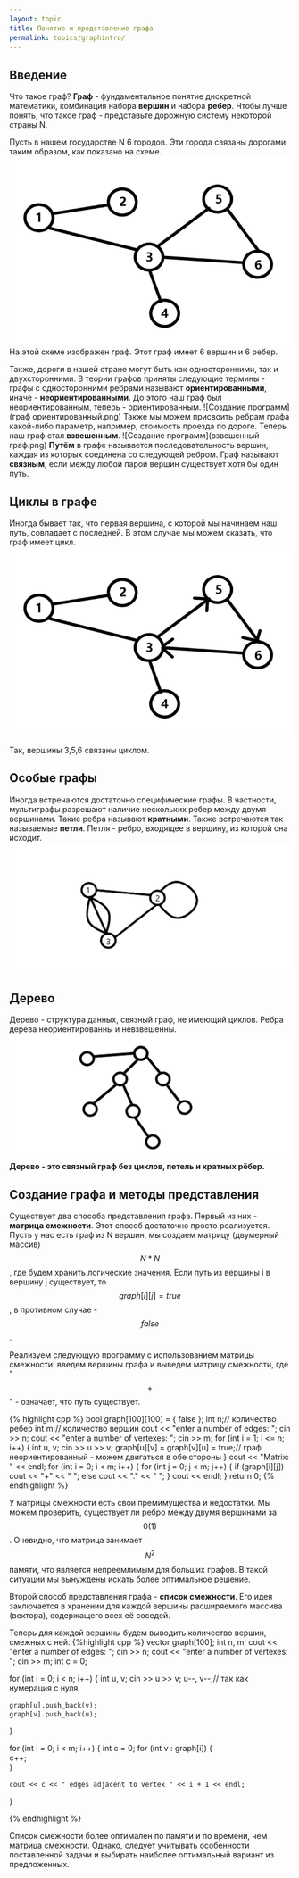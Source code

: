 ```yaml
---
layout: topic
title: Понятие и представление графа
permalink: topics/graphintro/
---
```

## Введение
Что такое граф? **Граф** - фундаментальное понятие дискретной математики, комбинация набора **вершин** и набора **ребер**. Чтобы лучше понять, что такое граф - представьте дорожную систему некоторой страны N.

Пусть в нашем государстве N 6 городов. Эти города связаны дорогами таким образом, как показано на схеме.
![Создание программ](графы.png)
На этой схеме изображен граф. Этот граф имеет 6 вершин и 6 ребер.

Также, дороги в нашей стране могут быть как односторонними, так и двухсторонними. В теории графов приняты следующие термины - графы с односторонними ребрами называют **ориентированными**, иначе - **неориентированными**. До этого наш граф был неориентированным, теперь - ориентированным.
![Создание программ](граф ориентированный.png)
Также мы можем присвоить ребрам графа какой-либо параметр, например, стоимость проезда по дороге. Теперь наш граф стал **взвешенным**.
![Создание программ](взвешенный граф.png)
**Путём** в графе называется последовательность вершин, каждая из которых соединена со следующей ребром. 
Граф  называют **связным**, если между любой парой вершин существует хотя бы один путь.

## Циклы в графе
Иногда бывает так, что первая вершина, с которой мы начинаем наш путь, совпадает с последней. В этом случае мы можем сказать, что граф имеет цикл.
![Создание программ](цикл.png)

Так, вершины 3,5,6 связаны циклом.
## Особые графы
Иногда встречаются достаточно специфические графы. В частности, мультиграфы разрешают наличие нескольких ребер между двумя вершинами. Такие ребра называют **кратными**. Также встречаются так называемые **петли**. Петля - ребро, входящее в вершину, из которой она исходит.
![Создание программ](мультиграф.png)

## Дерево
Дерево - структура данных, связный граф, не имеющий  циклов. Ребра дерева неориентированны и невзвешенны.
![Создание программ](дерево.png)
**Дерево - это связный граф без циклов, петель и кратных рёбер.**

## Создание графа и методы представления
Существует два способа представления графа. Первый из них - **матрица смежности**. Этот способ достаточно просто реализуется. Пусть у нас есть граф из N вершин, мы создаем матрицу (двумерный массив) $$N * N$$, где будем хранить логические значения. Если путь из вершины i в вершину j существует, то $$graph[i][j] = true$$, в противном случае - $$false$$.

Реализуем следующую программу с использованием матрицы смежности: введем вершины графа и выведем матрицу смежности, где "$$+$$" - означает, что путь существует.

{% highlight cpp %}
bool graph[100][100] = { false };
int n;// количество ребер
int m;// количество вершин
cout << "enter a number of edges: ";
cin >> n;
cout << "enter a number of vertexes: ";
cin >> m;
for (int i = 1; i <= n; i++)
{
	int u, v;
	сin >> u >> v;
	graph[u][v] = graph[v][u] = true;// граф неориентированный - можем двигаться в обе стороны
  }
cout << "Matrix: " << endl;
for (int i = 0; i < m; i++)
{
	for (int j = 0; j < m; j++)
	{
		if (graph[i][j])
			cout << "+" << " ";
		else
			cout << "." << " ";
	}
	cout << endl;
}
return 0;
{% endhighlight %}

У матрицы смежности есть свои премимущества и недостатки. Мы можем проверить, существует ли ребро между двумя вершинами за $$0(1)$$. Очевидно, что матрица занимает $$N^2$$ памяти, что является непреемлимым для больших графов. В такой ситуации мы вынуждены искать более оптимальное решение.

Второй способ представления графа - **список смежности**. Его идея заключается в хранении для каждой вершины расширяемого массива (вектора), содержащего всех её соседей.

Теперь для каждой вершины будем выводить количество вершин, смежных с ней.
{%highlight cpp %}
vector <int> graph[100];
int n, m;
cout << "enter a number of edges: ";
cin >> n;
cout << "enter a number of vertexes: ";
cin >> m;
int c = 0;

for (int i = 0; i < n; i++) {
	int u, v;
	cin >> u >> v;
	u--, v--;// так как нумерация с нуля

	graph[u].push_back(v);
	graph[v].push_back(u);
}

for (int i = 0; i < m; i++) {
	int c = 0;
	for (int v : graph[i]) {    
		c++;                    
	}                           

	cout << c << " edges adjacent to vertex " << i + 1 << endl;
}

{% endhighlight %}

Cписок смежности более оптимален по памяти и по времени, чем матрица смежности. Однако, следует учитывать особенности поставленной задачи и выбирать наиболее оптимальный вариант из предложенных.
